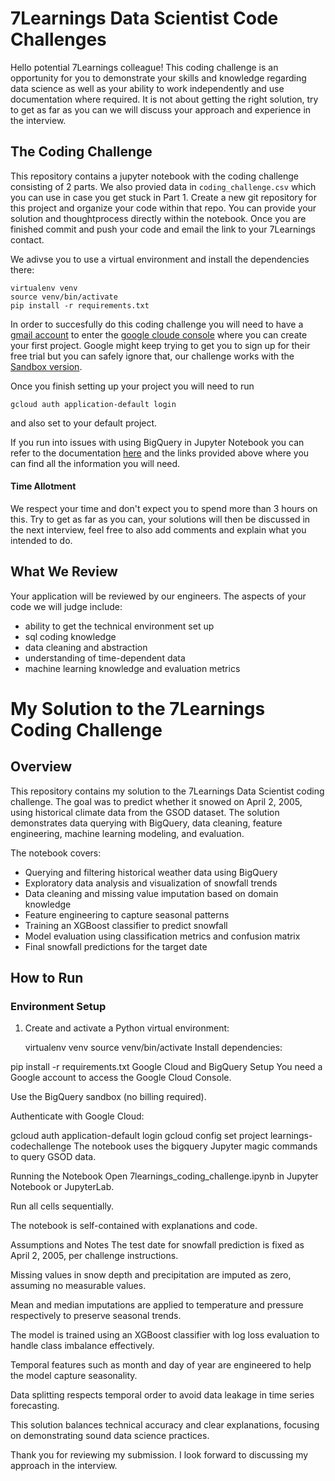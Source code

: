 # 7Learnings Data Scientist Code Challenges

Hello potential 7Learnings colleague!
This coding challenge is an opportunity for you to demonstrate your skills and knowledge regarding data science as well as your ability to work independently and use documentation where required. It is not about getting the right solution, try to get as far as you can we will discuss your approach and experience in the interview.

## The Coding Challenge

This repository contains a jupyter notebook with the coding challenge consisting of 2 parts. We also provied data in `coding_challenge.csv` which you can use in case you get stuck in Part 1. 
Create a new git repository for this project and organize your code within that repo. You can provide your solution and thoughtprocess directly within the notebook.
Once you are finished commit and push your code and email the link to your 7Learnings contact.

We adivse you to use a virtual environment and install the dependencies there:
 ```
 virtualenv venv
 source venv/bin/activate
 pip install -r requirements.txt
 ```
 
In order to succesfully do this coding challenge you will need to  have a [gmail account](https://accounts.google.com/signup/v2/webcreateaccount?continue=https%3A%2F%2Fmyaccount.google.com%3Futm_source%3Daccount-marketing-page%26utm_medium%3Dcreate-account-button&flowName=GlifWebSignIn&flowEntry=SignUp) to enter the [google cloude console](https://console.cloud.google.com) where you can create your first project. Google might keep trying to get you to sign up for their free trial but you can safely ignore that, our challenge works with the [Sandbox version](https://cloud.google.com/bigquery/docs/sandbox). 

Once you finish setting up your project you will need to run 


```
gcloud auth application-default login
```
and also set to your default project. 

If you run into issues with using BigQuery in Jupyter Notebook you can refer to the documentation [here](https://cloud.google.com/bigquery/docs/visualize-jupyter) and the links provided above where you can find all the information you will need. 

#### Time Allotment
We respect your time and don't expect you to spend more than 3 hours on this. Try to get as far as you can, your solutions will then be discussed in the next interview, feel free to also add comments and explain what you intended to do. 


## What We Review

Your application will be reviewed by our engineers. The aspects of your code we will judge include:

- ability to get the technical environment set up 
- sql coding knowledge
- data cleaning and abstraction
- understanding of time-dependent data
- machine learning knowledge and evaluation metrics 


# My Solution to the 7Learnings Coding Challenge

## Overview

This repository contains my solution to the 7Learnings Data Scientist coding challenge. The goal was to predict whether it snowed on April 2, 2005, using historical climate data from the GSOD dataset. The solution demonstrates data querying with BigQuery, data cleaning, feature engineering, machine learning modeling, and evaluation.

The notebook covers:
- Querying and filtering historical weather data using BigQuery
- Exploratory data analysis and visualization of snowfall trends
- Data cleaning and missing value imputation based on domain knowledge
- Feature engineering to capture seasonal patterns
- Training an XGBoost classifier to predict snowfall
- Model evaluation using classification metrics and confusion matrix
- Final snowfall predictions for the target date

## How to Run

### Environment Setup

1. Create and activate a Python virtual environment:


   virtualenv venv
   source venv/bin/activate
Install dependencies:


pip install -r requirements.txt
Google Cloud and BigQuery Setup
You need a Google account to access the Google Cloud Console.

Use the BigQuery sandbox (no billing required).

Authenticate with Google Cloud:


gcloud auth application-default login
gcloud config set project learnings-codechallenge
The notebook uses the bigquery Jupyter magic commands to query GSOD data.

Running the Notebook
Open 7learnings_coding_challenge.ipynb in Jupyter Notebook or JupyterLab.

Run all cells sequentially.

The notebook is self-contained with explanations and code.

Assumptions and Notes
The test date for snowfall prediction is fixed as April 2, 2005, per challenge instructions.

Missing values in snow depth and precipitation are imputed as zero, assuming no measurable values.

Mean and median imputations are applied to temperature and pressure respectively to preserve seasonal trends.

The model is trained using an XGBoost classifier with log loss evaluation to handle class imbalance effectively.

Temporal features such as month and day of year are engineered to help the model capture seasonality.

Data splitting respects temporal order to avoid data leakage in time series forecasting.

This solution balances technical accuracy and clear explanations, focusing on demonstrating sound data science practices.

Thank you for reviewing my submission. I look forward to discussing my approach in the interview.
